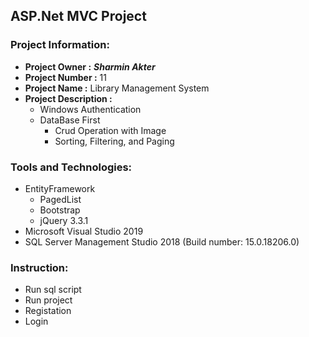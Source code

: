 ## ASP.Net MVC Project
### Project Information: 
   * __Project Owner :__ *__Sharmin Akter__*
   * __Project Number :__ 11
   * __Project Name :__ Library Management System
   * __Project Description :__  
        * Windows Authentication
        * DataBase First
		    * Crud Operation with Image
		    * Sorting, Filtering, and Paging

### Tools and Technologies: 
   * EntityFramework
	 * PagedList
	 * Bootstrap
	 * jQuery 3.3.1
   * Microsoft Visual Studio 2019	
   * SQL Server Management Studio 2018 (Build number: 15.0.18206.0)
	 
### Instruction:
  * Run sql script
  * Run project
  * Registation
  * Login
